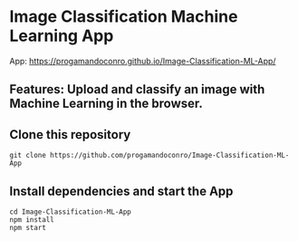 # Image Classification Machine Learning App

App: https://progamandoconro.github.io/Image-Classification-ML-App/

## Features: Upload and classify an image with Machine Learning in the browser.

## Clone this repository

```git clone https://github.com/progamandoconro/Image-Classification-ML-App```

## Install dependencies and start the App

```
cd Image-Classification-ML-App
npm install
npm start 

```

